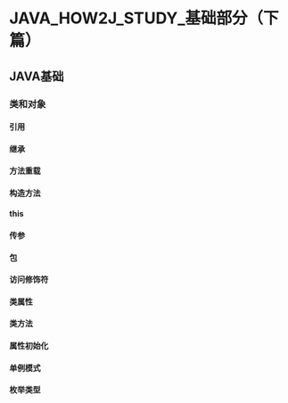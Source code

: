 # JAVA_HOW2J_STUDY_基础部分（下篇）

## JAVA基础

### 类和对象

#### 引用

#### 继承

#### 方法重载

#### 构造方法

#### this

#### 传参

#### 包

#### 访问修饰符

#### 类属性

#### 类方法

#### 属性初始化

#### 单例模式

#### 枚举类型